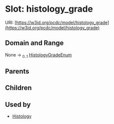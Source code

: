 
# Slot: histology_grade




URI: [https://w3id.org/pcdc/model/histology_grade](https://w3id.org/pcdc/model/histology_grade)


## Domain and Range

None &#8594;  <sub>0..1</sub> [HistologyGradeEnum](HistologyGradeEnum.md)

## Parents


## Children


## Used by

 * [Histology](Histology.md)
